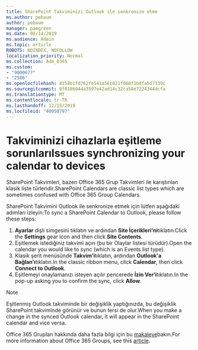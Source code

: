 ```yaml
---
title: SharePoint Takviminizi Outlook ile senkronize etme
ms.author: pebaum
author: pebaum
manager: pamgreen
ms.date: 08/14/2019
ms.audience: Admin
ms.topic: article
ROBOTS: NOINDEX, NOFOLLOW
localization_priority: Normal
ms.collection: Adm_O365
ms.custom:
- "9000677"
- "2586"
ms.openlocfilehash: 8158b1fd762fe541a56c821fd68f1bdfa5d7339c
ms.sourcegitcommit: 0f0186044a3597e42ad14c32ca58e7224344dcfa
ms.translationtype: MT
ms.contentlocale: tr-TR
ms.lasthandoff: 12/15/2019
ms.locfileid: "40050797"
---
```

# <a name="issues-synchronizing-your-calendar-to-devices"></a><span data-ttu-id="54149-102">Takviminizi cihazlarla eşitleme sorunları</span><span class="sxs-lookup"><span data-stu-id="54149-102">Issues synchronizing your calendar to devices</span></span>

<span data-ttu-id="54149-103">SharePoint Takvimleri, bazen Office 365 Grup Takvimleri ile karıştırılan klasik liste türleridir.</span><span class="sxs-lookup"><span data-stu-id="54149-103">SharePoint Calendars are classic list types which are sometimes confused with Office 365 Group Calendars.</span></span>

<span data-ttu-id="54149-104">SharePoint Takvimini Outlook ile senkronize etmek için lütfen aşağıdaki adımları izleyin:</span><span class="sxs-lookup"><span data-stu-id="54149-104">To sync a SharePoint Calendar to Outlook, please follow these steps:</span></span>

1. <span data-ttu-id="54149-105">**Ayarlar** dişli simgesini tıklatın ve ardından **Site İçerikleri'ni**tıklatın.</span><span class="sxs-lookup"><span data-stu-id="54149-105">Click the **Settings** gear icon and then click **Site Contents**.</span></span>
2. <span data-ttu-id="54149-106">Eşitlemek istediğiniz takvimi açın (bu bir Olaylar listesi türüdür).</span><span class="sxs-lookup"><span data-stu-id="54149-106">Open the calendar you would like to sync (which is an Events list type).</span></span>
3. <span data-ttu-id="54149-107">Klasik şerit menüsünde **Takvim'i**tıklatın, ardından **Outlook'a Bağlan'ı**tıklatın.</span><span class="sxs-lookup"><span data-stu-id="54149-107">In the classic ribbon menu, click **Calendar**, then click **Connect to Outlook**.</span></span>
4. <span data-ttu-id="54149-108">Eşitlemeyi onaylamanızı isteyen açılır pencerede **İzin Ver'i**tıklatın.</span><span class="sxs-lookup"><span data-stu-id="54149-108">In the pop-up asking you to confirm the sync, click **Allow**.</span></span>

>[!Note]
> <span data-ttu-id="54149-109">Eşitlenmiş Outlook takviminde bir değişiklik yaptığınızda, bu değişiklik SharePoint takviminde görünür ve bunun tersi de olur.</span><span class="sxs-lookup"><span data-stu-id="54149-109">When you make a change in the synced Outlook calendar, it will appear in the SharePoint calendar and vice versa.</span></span>

<span data-ttu-id="54149-110">Office 365 Grupları hakkında daha fazla bilgi için bu [makaleye](https://support.office.com/article/Learn-about-Office-365-groups-b565caa1-5c40-40ef-9915-60fdb2d97fa2)bakın.</span><span class="sxs-lookup"><span data-stu-id="54149-110">For more information about Office 365 Groups, see this [article](https://support.office.com/article/Learn-about-Office-365-groups-b565caa1-5c40-40ef-9915-60fdb2d97fa2).</span></span>
